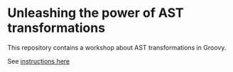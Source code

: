 # Unleashing the power of AST transformations

This repository contains a workshop about AST transformations in Groovy.

See [instructions here](http://melix.github.io/ast-workshop)


